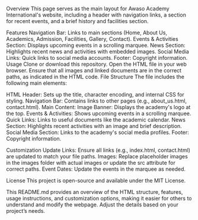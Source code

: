 Overview
This page serves as the main layout for Awaso Academy International's website, including a header with navigation links, a section for recent events, and a brief history and facilities section.

Features
Navigation Bar: Links to main sections (Home, About Us, Academics, Admission, Facilities, Gallery, Contact).
Events & Activities Section: Displays upcoming events in a scrolling marquee.
News Section: Highlights recent news and activities with embedded images.
Social Media Links: Quick links to social media accounts.
Footer: Copyright information.
Usage
Clone or download this repository.
Open the HTML file in your web browser.
Ensure that all images and linked documents are in the correct paths, as indicated in the HTML code.
File Structure
The file includes the following main elements:

HTML Header: Sets up the title, character encoding, and internal CSS for styling.
Navigation Bar: Contains links to other pages (e.g., about_us.html, contact.html).
Main Content:
Image Banner: Displays the academy's logo at the top.
Events & Activities: Shows upcoming events in a scrolling marquee.
Quick Links: Links to useful documents like the academic calendar.
News Section: Highlights recent activities with an image and brief description.
Social Media Section: Links to the academy's social media profiles.
Footer: Copyright information.

Customization
Update Links: Ensure all links (e.g., index.html, contact.html) are updated to match your file paths.
Images: Replace placeholder images in the images folder with actual images or update the src attribute for correct paths.
Event Dates: Update the events in the marquee as needed.

License
This project is open-source and available under the MIT License.

This README.md provides an overview of the HTML structure, features, usage instructions, and customization options, making it easier for others to understand and modify the webpage. Adjust the details based on your project’s needs.
